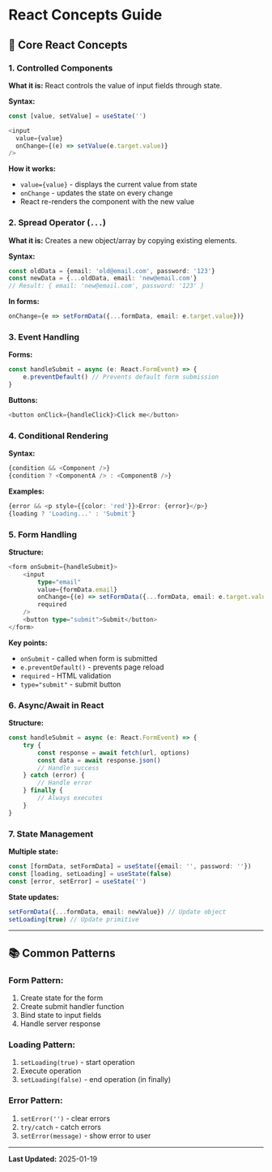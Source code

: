 # React Concepts Guide

## 🎯 Core React Concepts

### 1. Controlled Components

**What it is:** React controls the value of input fields through state.

**Syntax:**

```typescript
const [value, setValue] = useState('')

<input
  value={value}
  onChange={(e) => setValue(e.target.value)}
/>
```

**How it works:**

- `value={value}` - displays the current value from state
- `onChange` - updates the state on every change
- React re-renders the component with the new value

### 2. Spread Operator (`...`)

**What it is:** Creates a new object/array by copying existing elements.

**Syntax:**

```typescript
const oldData = {email: 'old@email.com', password: '123'}
const newData = {...oldData, email: 'new@email.com'}
// Result: { email: 'new@email.com', password: '123' }
```

**In forms:**

```typescript
onChange={e => setFormData({...formData, email: e.target.value})}
```

### 3. Event Handling

**Forms:**

```typescript
const handleSubmit = async (e: React.FormEvent) => {
    e.preventDefault() // Prevents default form submission
}
```

**Buttons:**

```typescript
<button onClick={handleClick}>Click me</button>
```

### 4. Conditional Rendering

**Syntax:**

```typescript
{condition && <Component />}
{condition ? <ComponentA /> : <ComponentB />}
```

**Examples:**

```typescript
{error && <p style={{color: 'red'}}>Error: {error}</p>}
{loading ? 'Loading...' : 'Submit'}
```

### 5. Form Handling

**Structure:**

```typescript
<form onSubmit={handleSubmit}>
    <input
        type="email"
        value={formData.email}
        onChange={(e) => setFormData({...formData, email: e.target.value})}
        required
    />
    <button type="submit">Submit</button>
</form>
```

**Key points:**

- `onSubmit` - called when form is submitted
- `e.preventDefault()` - prevents page reload
- `required` - HTML validation
- `type="submit"` - submit button

### 6. Async/Await in React

**Structure:**

```typescript
const handleSubmit = async (e: React.FormEvent) => {
    try {
        const response = await fetch(url, options)
        const data = await response.json()
        // Handle success
    } catch (error) {
        // Handle error
    } finally {
        // Always executes
    }
}
```

### 7. State Management

**Multiple state:**

```typescript
const [formData, setFormData] = useState({email: '', password: ''})
const [loading, setLoading] = useState(false)
const [error, setError] = useState('')
```

**State updates:**

```typescript
setFormData({...formData, email: newValue}) // Update object
setLoading(true) // Update primitive
```

---

## 📚 Common Patterns

### Form Pattern:

1. Create state for the form
2. Create submit handler function
3. Bind state to input fields
4. Handle server response

### Loading Pattern:

1. `setLoading(true)` - start operation
2. Execute operation
3. `setLoading(false)` - end operation (in finally)

### Error Pattern:

1. `setError('')` - clear errors
2. `try/catch` - catch errors
3. `setError(message)` - show error to user

---

**Last Updated:** 2025-01-19
